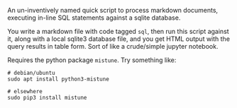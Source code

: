 
An un-inventively named quick script to process markdown documents, executing
in-line SQL statements against a sqlite database.

You write a markdown file with code tagged `sql`, then run this script against
it, along with a local sqlite3 database file, and you get HTML output with the
query results in table form. Sort of like a crude/simple jupyter notebook.

Requires the python package `mistune`. Try something like:

    # debian/ubuntu
    sudo apt install python3-mistune

    # elsewhere
    sudo pip3 install mistune

